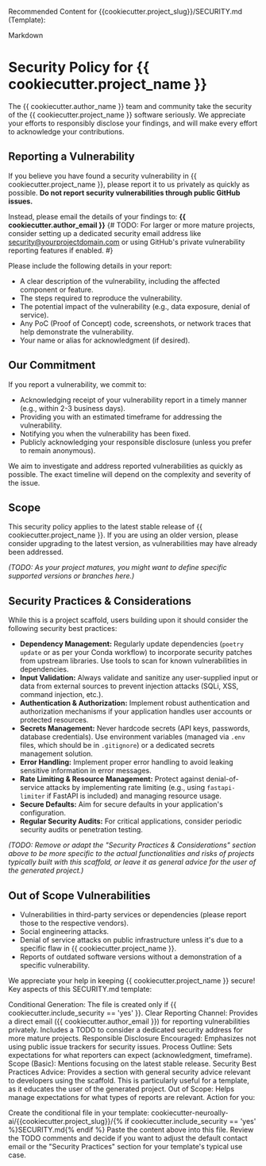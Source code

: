 Recommended Content for {{cookiecutter.project_slug}}/SECURITY.md (Template):

Markdown

# Security Policy for {{ cookiecutter.project_name }}

The {{ cookiecutter.author_name }} team and community take the security of the {{ cookiecutter.project_name }} software seriously. We appreciate your efforts to responsibly disclose your findings, and will make every effort to acknowledge your contributions.

## Reporting a Vulnerability

If you believe you have found a security vulnerability in {{ cookiecutter.project_name }}, please report it to us privately as quickly as possible. **Do not report security vulnerabilities through public GitHub issues.**

Instead, please email the details of your findings to:
**{{ cookiecutter.author_email }}** {# TODO: For larger or more mature projects, consider setting up a dedicated security email address like security@yourprojectdomain.com or using GitHub's private vulnerability reporting features if enabled. #}

Please include the following details in your report:

* A clear description of the vulnerability, including the affected component or feature.
* The steps required to reproduce the vulnerability.
* The potential impact of the vulnerability (e.g., data exposure, denial of service).
* Any PoC (Proof of Concept) code, screenshots, or network traces that help demonstrate the vulnerability.
* Your name or alias for acknowledgment (if desired).

## Our Commitment

If you report a vulnerability, we commit to:

* Acknowledging receipt of your vulnerability report in a timely manner (e.g., within 2-3 business days).
* Providing you with an estimated timeframe for addressing the vulnerability.
* Notifying you when the vulnerability has been fixed.
* Publicly acknowledging your responsible disclosure (unless you prefer to remain anonymous).

We aim to investigate and address reported vulnerabilities as quickly as possible. The exact timeline will depend on the complexity and severity of the issue.

## Scope

This security policy applies to the latest stable release of {{ cookiecutter.project_name }}. If you are using an older version, please consider upgrading to the latest version, as vulnerabilities may have already been addressed.

*(TODO: As your project matures, you might want to define specific supported versions or branches here.)*

## Security Practices & Considerations

While this is a project scaffold, users building upon it should consider the following security best practices:

* **Dependency Management:** Regularly update dependencies (`poetry update` or as per your Conda workflow) to incorporate security patches from upstream libraries. Use tools to scan for known vulnerabilities in dependencies.
* **Input Validation:** Always validate and sanitize any user-supplied input or data from external sources to prevent injection attacks (SQLi, XSS, command injection, etc.).
* **Authentication & Authorization:** Implement robust authentication and authorization mechanisms if your application handles user accounts or protected resources.
* **Secrets Management:** Never hardcode secrets (API keys, passwords, database credentials). Use environment variables (managed via `.env` files, which should be in `.gitignore`) or a dedicated secrets management solution.
* **Error Handling:** Implement proper error handling to avoid leaking sensitive information in error messages.
* **Rate Limiting & Resource Management:** Protect against denial-of-service attacks by implementing rate limiting (e.g., using `fastapi-limiter` if FastAPI is included) and managing resource usage.
* **Secure Defaults:** Aim for secure defaults in your application's configuration.
* **Regular Security Audits:** For critical applications, consider periodic security audits or penetration testing.

*(TODO: Remove or adapt the "Security Practices & Considerations" section above to be more specific to the actual functionalities and risks of projects typically built with this scaffold, or leave it as general advice for the user of the generated project.)*

## Out of Scope Vulnerabilities

* Vulnerabilities in third-party services or dependencies (please report those to the respective vendors).
* Social engineering attacks.
* Denial of service attacks on public infrastructure unless it's due to a specific flaw in {{ cookiecutter.project_name }}.
* Reports of outdated software versions without a demonstration of a specific vulnerability.

We appreciate your help in keeping {{ cookiecutter.project_name }} secure!
Key aspects of this SECURITY.md template:

Conditional Generation: The file is created only if {{ cookiecutter.include_security == 'yes' }}.
Clear Reporting Channel: Provides a direct email ({{ cookiecutter.author_email }}) for reporting vulnerabilities privately. Includes a TODO to consider a dedicated security address for more mature projects.
Responsible Disclosure Encouraged: Emphasizes not using public issue trackers for security issues.
Process Outline: Sets expectations for what reporters can expect (acknowledgment, timeframe).
Scope (Basic): Mentions focusing on the latest stable release.
Security Best Practices Advice: Provides a section with general security advice relevant to developers using the scaffold. This is particularly useful for a template, as it educates the user of the generated project.
Out of Scope: Helps manage expectations for what types of reports are relevant.
Action for you:

Create the conditional file in your template: cookiecutter-neuroally-ai/{{cookiecutter.project_slug}}/{% if cookiecutter.include_security == 'yes' %}SECURITY.md{% endif %}
Paste the content above into this file.
Review the TODO comments and decide if you want to adjust the default contact email or the "Security Practices" section for your template's typical use case.
